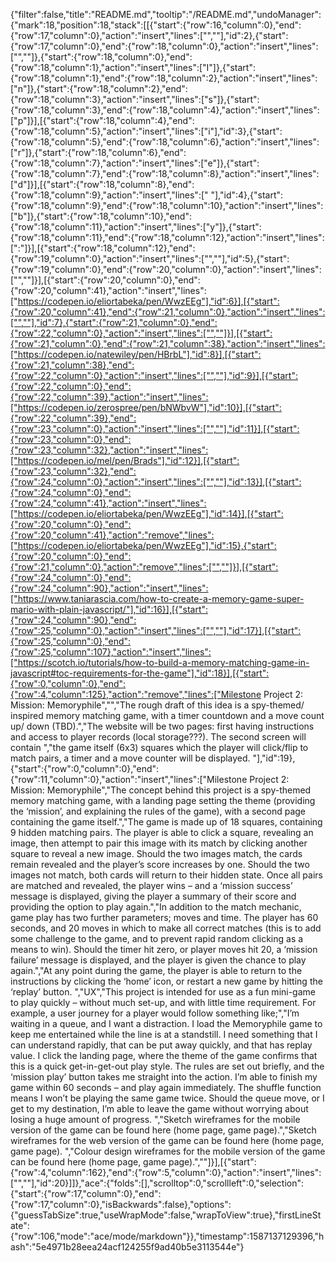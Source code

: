 {"filter":false,"title":"README.md","tooltip":"/README.md","undoManager":{"mark":18,"position":18,"stack":[[{"start":{"row":16,"column":0},"end":{"row":17,"column":0},"action":"insert","lines":["",""],"id":2},{"start":{"row":17,"column":0},"end":{"row":18,"column":0},"action":"insert","lines":["",""]},{"start":{"row":18,"column":0},"end":{"row":18,"column":1},"action":"insert","lines":["I"]},{"start":{"row":18,"column":1},"end":{"row":18,"column":2},"action":"insert","lines":["n"]},{"start":{"row":18,"column":2},"end":{"row":18,"column":3},"action":"insert","lines":["s"]},{"start":{"row":18,"column":3},"end":{"row":18,"column":4},"action":"insert","lines":["p"]}],[{"start":{"row":18,"column":4},"end":{"row":18,"column":5},"action":"insert","lines":["i"],"id":3},{"start":{"row":18,"column":5},"end":{"row":18,"column":6},"action":"insert","lines":["r"]},{"start":{"row":18,"column":6},"end":{"row":18,"column":7},"action":"insert","lines":["e"]},{"start":{"row":18,"column":7},"end":{"row":18,"column":8},"action":"insert","lines":["d"]}],[{"start":{"row":18,"column":8},"end":{"row":18,"column":9},"action":"insert","lines":[" "],"id":4},{"start":{"row":18,"column":9},"end":{"row":18,"column":10},"action":"insert","lines":["b"]},{"start":{"row":18,"column":10},"end":{"row":18,"column":11},"action":"insert","lines":["y"]},{"start":{"row":18,"column":11},"end":{"row":18,"column":12},"action":"insert","lines":[":"]}],[{"start":{"row":18,"column":12},"end":{"row":19,"column":0},"action":"insert","lines":["",""],"id":5},{"start":{"row":19,"column":0},"end":{"row":20,"column":0},"action":"insert","lines":["",""]}],[{"start":{"row":20,"column":0},"end":{"row":20,"column":41},"action":"insert","lines":["https://codepen.io/eliortabeka/pen/WwzEEg"],"id":6}],[{"start":{"row":20,"column":41},"end":{"row":21,"column":0},"action":"insert","lines":["",""],"id":7},{"start":{"row":21,"column":0},"end":{"row":22,"column":0},"action":"insert","lines":["",""]}],[{"start":{"row":21,"column":0},"end":{"row":21,"column":38},"action":"insert","lines":["https://codepen.io/natewiley/pen/HBrbL"],"id":8}],[{"start":{"row":21,"column":38},"end":{"row":22,"column":0},"action":"insert","lines":["",""],"id":9}],[{"start":{"row":22,"column":0},"end":{"row":22,"column":39},"action":"insert","lines":["https://codepen.io/zerospree/pen/bNWbvW"],"id":10}],[{"start":{"row":22,"column":39},"end":{"row":23,"column":0},"action":"insert","lines":["",""],"id":11}],[{"start":{"row":23,"column":0},"end":{"row":23,"column":32},"action":"insert","lines":["https://codepen.io/mel/pen/Brads"],"id":12}],[{"start":{"row":23,"column":32},"end":{"row":24,"column":0},"action":"insert","lines":["",""],"id":13}],[{"start":{"row":24,"column":0},"end":{"row":24,"column":41},"action":"insert","lines":["https://codepen.io/eliortabeka/pen/WwzEEg"],"id":14}],[{"start":{"row":20,"column":0},"end":{"row":20,"column":41},"action":"remove","lines":["https://codepen.io/eliortabeka/pen/WwzEEg"],"id":15},{"start":{"row":20,"column":0},"end":{"row":21,"column":0},"action":"remove","lines":["",""]}],[{"start":{"row":24,"column":0},"end":{"row":24,"column":90},"action":"insert","lines":["https://www.taniarascia.com/how-to-create-a-memory-game-super-mario-with-plain-javascript/"],"id":16}],[{"start":{"row":24,"column":90},"end":{"row":25,"column":0},"action":"insert","lines":["",""],"id":17}],[{"start":{"row":25,"column":0},"end":{"row":25,"column":107},"action":"insert","lines":["https://scotch.io/tutorials/how-to-build-a-memory-matching-game-in-javascript#toc-requirements-for-the-game"],"id":18}],[{"start":{"row":0,"column":0},"end":{"row":4,"column":125},"action":"remove","lines":["Milestone Project 2: Mission: Memoryphile","","The rough draft of this idea is a spy-themed/ inspired memory matching game, with a timer countdown and a move count up/ down (TBD).","The website will be two pages: first having instructions and access to player records (local storage???). The second screen will contain ","the game itself (6x3) squares which the player will click/flip to match pairs, a timer and a move counter will be displayed. "],"id":19},{"start":{"row":0,"column":0},"end":{"row":11,"column":0},"action":"insert","lines":["Milestone Project 2: Mission: Memoryphile","The concept behind this project is a spy-themed memory matching game, with a landing page setting the theme (providing the ‘mission’, and explaining the rules of the game), with a second page containing the game itself.","The game is made up of 18 squares, containing 9 hidden matching pairs. The player is able to click a square, revealing an image, then attempt to pair this image with its match by clicking another square to reveal a new image. Should the two images match, the cards remain revealed and the player’s score increases by one. Should the two images not match, both cards will return to their hidden state. Once all pairs are matched and revealed, the player wins – and a ‘mission success’ message is displayed, giving the player a summary of their score and providing the option to play again.","In addition to the match mechanic, game play has two further parameters; moves and time. The player has 60 seconds, and 20 moves in which to make all correct matches (this is to add some challenge to the game, and to prevent rapid random clicking as a means to win). Should the timer hit zero, or player moves hit 20, a ‘mission failure’ message is displayed, and the player is given the chance to play again.","At any point during the game, the player is able to return to the instructions by clicking the ‘home’ icon, or restart a new game by hitting the ‘replay’ button. ","UX","This project is intended for use as a fun mini-game to play quickly – without much set-up, and with little time requirement. For example, a user journey for a player would follow something like;","I’m waiting in a queue, and I want a distraction. I load the Memoryphile game to keep me entertained while the line is at a standstill. I need something that I can understand rapidly, that can be put away quickly, and that has replay value. I click the landing page, where the theme of the game confirms that this is a quick get-in-get-out play style. The rules are set out briefly, and the ‘mission play’ button takes me straight into the action. I’m able to finish my game within 60 seconds – and play again immediately. The shuffle function means I won’t be playing the same game twice. Should the queue move, or I get to my destination, I’m able to leave the game without worrying about losing a huge amount of progress.  ","Sketch wireframes for the mobile version of the game can be found here (home page, game page).","Sketch wireframes for the web version of the game can be found here (home page, game page). ","Colour design wireframes for the mobile version of the game can be found here (home page, game page).",""]}],[{"start":{"row":4,"column":162},"end":{"row":5,"column":0},"action":"insert","lines":["",""],"id":20}]]},"ace":{"folds":[],"scrolltop":0,"scrollleft":0,"selection":{"start":{"row":17,"column":0},"end":{"row":17,"column":0},"isBackwards":false},"options":{"guessTabSize":true,"useWrapMode":false,"wrapToView":true},"firstLineState":{"row":106,"mode":"ace/mode/markdown"}},"timestamp":1587137129396,"hash":"5e4971b28eea24acf124255f9ad40b5e3113544e"}